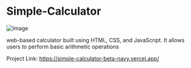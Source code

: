 # Simple-Calculator

![Image](https://github.com/user-attachments/assets/1aea8afa-4f9b-4b84-b8e9-9f2060255c1d)

web-based calculator built using HTML, CSS, and JavaScript. 
It allows users to perform basic arithmetic operations

Project Link: https://simple-calculator-beta-navy.vercel.app/

